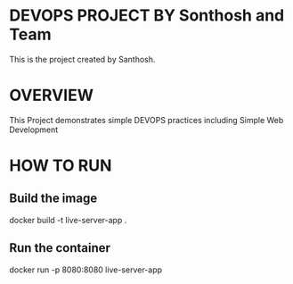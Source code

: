 # DEVOPS PROJECT BY Sonthosh and Team

This is the project created by Santhosh.

# OVERVIEW

This Project demonstrates simple DEVOPS practices including Simple Web Development

# HOW TO RUN

## Build the image
docker build -t live-server-app .

## Run the container
docker run -p 8080:8080 live-server-app
